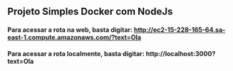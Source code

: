 ## Projeto Simples Docker com NodeJs

#### Para acessar a rota na web, basta digitar: http://ec2-15-228-165-64.sa-east-1.compute.amazonaws.com/?text=Ola

#### Para acessar a rota localmente, basta digitar: http://localhost:3000?text=Ola
